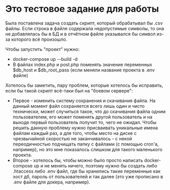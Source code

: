 # Это тестовое задание для работы
Была поставлена задача создать скрипт, который обрабатывал бы .csv файлы. Если строка в файле содержала недопустимые символы, то она не добавлялась бы в БД и в отчётном файле указывался бы символ из-за которого всё произошло.

Чтобы запустить "проект" нужно:
- docker-compose up --build -d
- В файлах index.php и post.php поменять значение переменных $db_host и $db_root_pass (если меняли название проекта в .env файле)

Хотелось бы заметить, пару проблем, которые хотелось бы исправить, если бы такой скрипт всё-таки был на "боевом сервере":
- Первое - изменить систему сохранения и скачивания файла. На данный момент файл сохраняется всего лишь один и чисто технически, может случиться такое, что до скачивания файла одним пользователем, его может поменять другой пользователь и на выходе первый пользователь получит то, чего не ожидал. Чтобы решить данную проблему нужно присваивать уникальные имена файлам каждый раз, а для того, чтобы место на диске с чрезвычайной скоростью не заканчивалось - с некой переодичностью подчищать папку с файлами (с помощью cron'а, например), но это мне показалось слишком для такого маленького проекта.
- Второе - хотелось бы, чтобы можно было просто написать docker-compose up и не менять ничего, поэтому нужно бы создать либо .htaccess либо .env файл, где бы хранились такие переменные как хост дб, пароль от пользователей и так далее (это уже прописано в .env файле для докера, например).